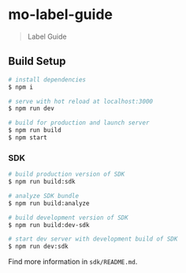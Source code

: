 # mo-label-guide

> Label Guide

## Build Setup

``` bash
# install dependencies
$ npm i

# serve with hot reload at localhost:3000
$ npm run dev

# build for production and launch server
$ npm run build
$ npm start
```

### SDK

``` bash
# build production version of SDK
$ npm run build:sdk

# analyze SDK bundle
$ npm run build:analyze

# build development version of SDK
$ npm run build:dev-sdk

# start dev server with development build of SDK
$ npm run dev:sdk
```

Find more information in `sdk/README.md`.
